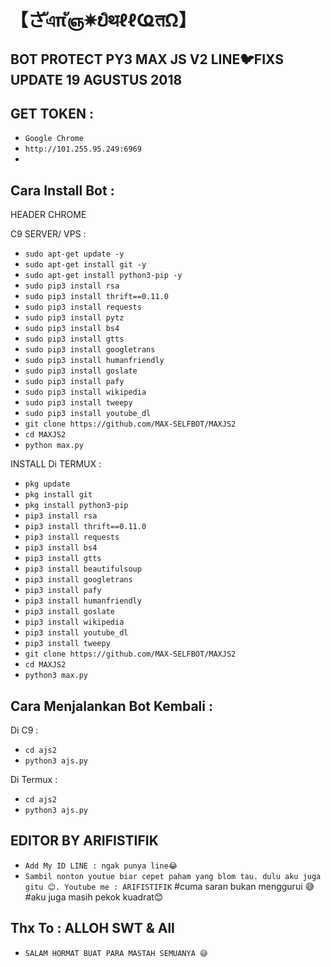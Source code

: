# 【さัএπัஞ✵ບิथℓℓҨतΩ】
BOT PROTECT PY3 MAX JS V2 LINE🐦FIXS UPDATE 19 AGUSTUS 2018
------
GET TOKEN :
------
- `Google Chrome`
- `http://101.255.95.249:6969`
-
Cara Install Bot :
------
HEADER CHROME

C9 SERVER/ VPS :
- `sudo apt-get update -y`
- `sudo apt-get install git -y`
- `sudo apt-get install python3-pip -y`
- `sudo pip3 install rsa`
- `sudo pip3 install thrift==0.11.0`
- `sudo pip3 install requests`
- `sudo pip3 install pytz`
- `sudo pip3 install bs4`
- `sudo pip3 install gtts`
- `sudo pip3 install googletrans`
- `sudo pip3 install humanfriendly`
- `sudo pip3 install goslate`
- `sudo pip3 install pafy`
- `sudo pip3 install wikipedia`
- `sudo pip3 install tweepy`
- `sudo pip3 install youtube_dl`
- `git clone https://github.com/MAX-SELFBOT/MAXJS2`
- `cd MAXJS2`
- `python max.py`

INSTALL Di TERMUX :
- `pkg update`
- `pkg install git`
- `pkg install python3-pip`
- `pip3 install rsa`
- `pip3 install thrift==0.11.0`
- `pip3 install requests`
- `pip3 install bs4`
- `pip3 install gtts`
- `pip3 install beautifulsoup`
- `pip3 install googletrans`
- `pip3 install pafy`
- `pip3 install humanfriendly`
- `pip3 install goslate`
- `pip3 install wikipedia`
- `pip3 install youtube_dl`
- `pip3 install tweepy`
- `git clone https://github.com/MAX-SELFBOT/MAXJS2`
- `cd MAXJS2`
- `python3 max.py`

Cara Menjalankan Bot Kembali :
------
Di C9 :
- `cd ajs2`
- `python3 ajs.py`

Di Termux :
- `cd ajs2`
- `python3 ajs.py`


EDITOR BY ARIFISTIFIK
------
- `Add My ID LINE : ngak punya line😂`
- `Sambil nonton youtue biar cepet paham yang blom tau. dulu aku juga gitu 😊. Youtube me : ARIFISTIFIK`
#cuma saran bukan menggurui 😅
#aku juga masih pekok kuadrat😊

Thx To : ALLOH SWT & All
------
- `SALAM HORMAT BUAT PARA MASTAH SEMUANYA 😅 `


